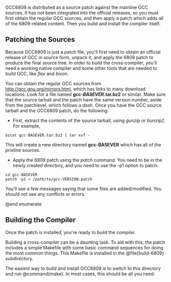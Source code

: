 GCC6809 is distributed as a source patch against the mainline GCC sources.  It has not been integrated into the official releases, so you must first obtain the regular GCC sources, and then apply a patch which adds all of the 6809-related content.  Then you build and install the compiler itself.

## Patching the Sources ##

Because GCC6809 is just a patch file, you'll first
need to obtain an official release of GCC in source form, unpack it,
and apply the 6809 patch to produce the final source tree.
In order to build the cross-compiler, you'll need a working native compiler and some
other tools that are needed to build GCC, like _flex_ and _bison_.

You can obtain the regular GCC sources from
http://gcc.gnu.org/mirrors.html, which has links to many download
locations.  Look for a file named **gcc-_BASEVER_.tar.bz2** or similar.  Make sure that the source tarball and the patch have the same version number, aside from the patchlevel, which follows a dash.  Once you have the GCC source tarball and the GCC6809 patch, do the following:

  * First, extract the contents of the source tarball, using _gunzip_ or _bunzip2_.
For example,
```
bzcat gcc-BASEVER.tar.bz2 | tar xvf -
```
This will create a new
directory named **gcc-BASEVER** which has all of the pristine sources.

  * Apply the 6809 patch using the _patch_ command.  You need
to be in the newly created directory, and you need to use the -p1 option to patch:

```
cd gcc-BASEVER
patch -p1 < /path/to/gcc-VERSION.patch
```

You'll see a few messages saying that some files are added/modified.
You should not see any conflicts or errors.

@end enumerate

## Building the Compiler ##

Once the patch is installed, you're ready to build the compiler.

Building a cross-compiler can be a daunting task.  To aid with this, the patch includes a simple Makefile with some basic command sequences for doing the most common things.  This Makefile is installed in the @file{build-6809} subdirectory.

The easiest way to build and install GCC6809 is to switch to this directory and run @command{make}. In most cases, this should be all you need.